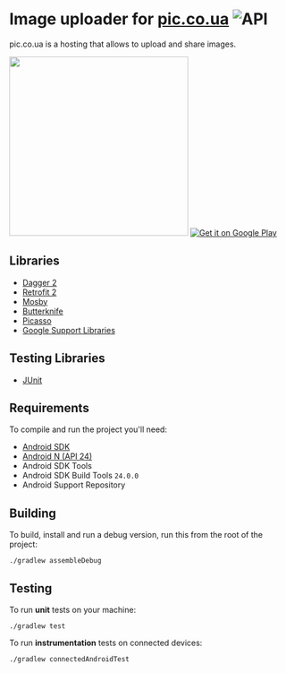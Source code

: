 # Image uploader for [pic.co.ua](http://pic.co.ua) ![API](https://img.shields.io/badge/API-15%2B-brightgreen.svg?style=flat)

pic.co.ua is a hosting that allows to upload and share images.

<img src="https://github.com/vitaliystoyanov/image-uploader-dagger2/raw/master/demo/demo.gif" width="320">

<a href="https://play.google.com/store/apps/details?id=ua.co.pic.imageuploader">
<img alt="Get it on Google Play" src="http://steverichey.github.io/google-play-badge-svg/img/en_get.svg" />
</a>

## Libraries
* [Dagger 2](http://google.github.io/dagger/)
* [Retrofit 2](http://square.github.io/retrofit/)
* [Mosby](http://hannesdorfmann.com/mosby/)
* [Butterknife](http://jakewharton.github.io/butterknife/)
* [Picasso](http://square.github.io/picasso/)
* [Google Support Libraries](http://developer.android.com/tools/support-library/index.html)

## Testing Libraries
* [JUnit](http://junit.org/junit4/)

## Requirements
To compile and run the project you'll need:

- [Android SDK](http://developer.android.com/sdk/index.html)
- [Android N (API 24)](http://developer.android.com/tools/revisions/platforms.html)
- Android SDK Tools
- Android SDK Build Tools `24.0.0`
- Android Support Repository

Building
--------

To build, install and run a debug version, run this from the root of the project:

```
./gradlew assembleDebug
```

Testing
-------

To run **unit** tests on your machine:

```
./gradlew test
```

To run **instrumentation** tests on connected devices:

```
./gradlew connectedAndroidTest
```
